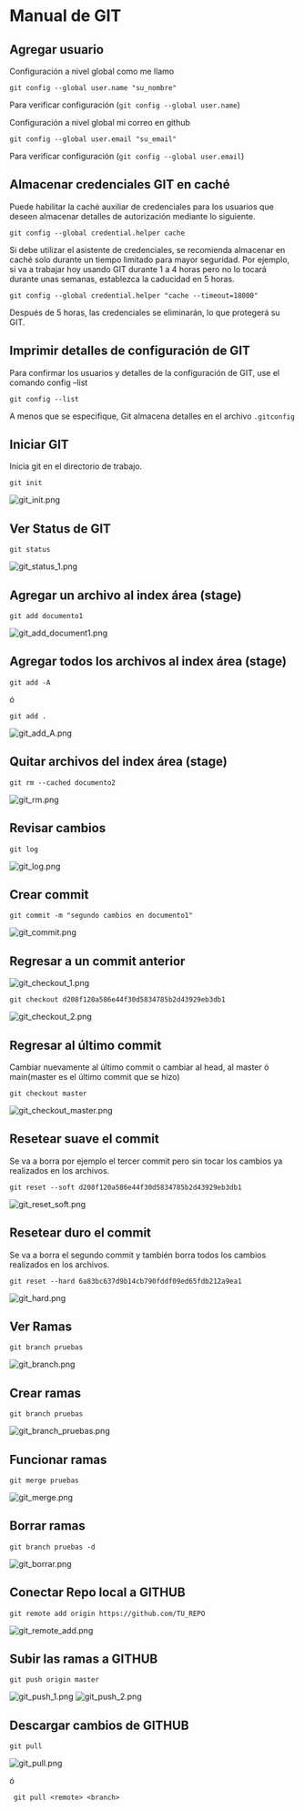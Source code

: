 # **Manual de GIT**

## Agregar usuario
Configuración a  nivel global como me llamo

```shell
git config --global user.name "su_nombre"
```
Para verificar configuración (`git config --global user.name`)

Configuración a  nivel global mi correo en github
```shell
git config --global user.email "su_email"
```
Para verificar configuración (`git config --global user.email`)
## Almacenar credenciales GIT en caché

Puede habilitar la caché auxiliar de credenciales para los usuarios que deseen 
almacenar detalles de autorización mediante lo siguiente.

````shell
git config --global credential.helper cache
````

Si debe utilizar el asistente de credenciales, se recomienda almacenar en caché solo durante un tiempo
limitado para mayor seguridad. Por ejemplo, si va a trabajar hoy usando GIT durante 1 a 4 horas pero 
no lo tocará durante unas semanas, establezca la caducidad en 5 horas.
````shell
git config --global credential.helper "cache --timeout=18000"
````
Después de 5 horas, las credenciales se eliminarán, lo que protegerá su GIT.

## Imprimir detalles de configuración de GIT

Para confirmar los usuarios y detalles de la configuración de GIT, use el comando config –list
````shell
git config --list
````
A menos que se especifique, Git almacena detalles en el archivo `.gitconfig`


## Iniciar GIT
Inicia git en el directorio de trabajo.
````shell
git init
````
![git_init.png](..%2Fassets%2Fgit_init.png)
## Ver Status de GIT
````shell
git status
````
![git_status_1.png](..%2Fassets%2Fgit_status_1.png)
## Agregar un archivo al index área (stage) 
````shell
git add documento1
````
![git_add_document1.png](..%2Fassets%2Fgit_add_document1.png)
## Agregar todos los archivos al index área (stage) 
````shell
git add -A
````
ó
````shell
git add .
````
![git_add_A.png](..%2Fassets%2Fgit_add_A.png)
## Quitar archivos del index área (stage)   
````shell
git rm --cached documento2
````
![git_rm.png](..%2Fassets%2Fgit_rm.png)

## Revisar cambios 
````shell
git log
````
![git_log.png](..%2Fassets%2Fgit_log.png)
## Crear commit
````shell
git commit -m "segundo cambios en documento1"
````
![git_commit.png](..%2Fassets%2Fgit_commit.png)

## Regresar a un commit anterior 

![git_checkout_1.png](..%2Fassets%2Fgit_checkout_1.png)
````shell
git checkout d208f120a586e44f30d5834785b2d43929eb3db1
````
![git_checkout_2.png](..%2Fassets%2Fgit_checkout_2.png)
## Regresar al último commit
Cambiar nuevamente al último commit o cambiar al head, al master ó main(master es el último commit que se hizo)
````shell
git checkout master
````
![git_checkout_master.png](..%2Fassets%2Fgit_checkout_master.png)

## Resetear suave el commit
Se va a borra por ejemplo el tercer commit pero sin tocar los cambios ya realizados en los archivos.
````shell
git reset --soft d208f120a586e44f30d5834785b2d43929eb3db1
````
![git_reset_soft.png](..%2Fassets%2Fgit_reset_soft.png)

## Resetear duro el commit
Se va a borra el segundo commit y también borra todos los cambios realizados en los archivos.
````shell
git reset --hard 6a83bc637d9b14cb790fddf09ed65fdb212a9ea1
````
![git_hard.png](..%2Fassets%2Fgit_hard.png)
## Ver Ramas
````shell
git branch pruebas
````
![git_branch.png](..%2Fassets%2Fgit_branch.png)
## Crear ramas
````
git branch pruebas
````
![git_branch_pruebas.png](..%2Fassets%2Fgit_branch_pruebas.png)
## Funcionar ramas
````shell
git merge pruebas
````
![git_merge.png](..%2Fassets%2Fgit_merge.png)
## Borrar ramas
````shell
git branch pruebas -d
````
![git_borrar.png](..%2Fassets%2Fgit_borrar.png)
## Conectar Repo local a GITHUB
````
git remote add origin https://github.com/TU_REPO
````
![git_remote_add.png](..%2Fassets%2Fgit_remote_add.png)
## Subir las ramas a GITHUB
````
git push origin master
````
![git_push_1.png](..%2Fassets%2Fgit_push_1.png)
![git_push_2.png](..%2Fassets%2Fgit_push_2.png)
## Descargar cambios de GITHUB
````shell
git pull 
````
![git_pull.png](..%2Fassets%2Fgit_pull.png)

ó
````shell
 git pull <remote> <branch>
````